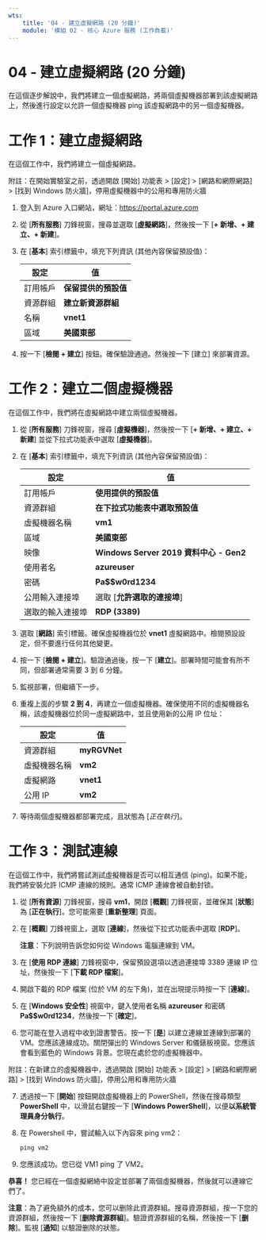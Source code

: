 ```yaml
---
wts:
    title: '04 - 建立虛擬網路 (20 分鐘)'
    module: '模組 02 - 核心 Azure 服務 (工作負載)'
---
```

# 04 - 建立虛擬網路 (20 分鐘)

在這個逐步解說中，我們將建立一個虛擬網路，將兩個虛擬機器部署到該虛擬網路上，然後進行設定以允許一個虛擬機器 ping 該虛擬網路中的另一個虛擬機器。

# 工作 1：建立虛擬網路 

在這個工作中，我們將建立一個虛擬網路。 

附註：在開始實驗室之前，透過開啟 [開始] 功能表 > [設定] > [網路和網際網路] > [找到 Windows 防火牆]，停用虛擬機器中的公用和專用防火牆

1. 登入到 Azure 入口網站，網址：<a href="https://portal.azure.com" target="_blank"><span style="color: #0066cc;" color="#0066cc">https://portal.azure.com</span></a>

2. 從 [**所有服務**] 刀鋒視窗，搜尋並選取 [**虛擬網路**]，然後按一下 [**+ 新增、+ 建立、+ 新建**]。 

3. 在 [**基本**] 索引標籤中，填充下列資訊 (其他內容保留預設值)：

    | 設定 | 值 | 
    | --- | --- |
    | 訂用帳戶 | **保留提供的預設值** |
    | 資源群組 | **建立新資源群組** |
    | 名稱 | **vnet1** |
    | 區域 | **美國東部** |
    
   
4. 按一下 [**檢閱 + 建立**] 按鈕。確保驗證通過。然後按一下 [建立] 來部署資源。


# 工作 2：建立二個虛擬機器

在這個工作中，我們將在虛擬網路中建立兩個虛擬機器。 

1. 從 [**所有服務**] 刀鋒視窗，搜尋 [**虛擬機器**]，然後按一下 [**+ 新增、+ 建立、+ 新建**] 並從下拉式功能表中選取 [**虛擬機器**]。 

2. 在 [**基本**] 索引標籤中，填充下列資訊 (其他內容保留預設值)：

   | 設定 | 值 | 
   | --- | --- |
   | 訂用帳戶 | **使用提供的預設值** |
   | 資源群組 |  **在下拉式功能表中選取預設值** |
   | 虛擬機器名稱 | **vm1**|
   | 區域 | **美國東部** |
   | 映像 | **Windows Server 2019 資料中心 - Gen2** |
   | 使用者名| **azureuser** |
   | 密碼| **Pa$$w0rd1234** |
   | 公用輸入連接埠| 選取 [**允許選取的連接埠**]  |
   | 選取的輸入連接埠| **RDP (3389)** |
   

3. 選取 [**網路**] 索引標籤。確保虛擬機器位於 **vnet1** 虛擬網路中。檢閱預設設定，但不要進行任何其他變更。 

4. 按一下 [**檢閱 + 建立**]。驗證通過後，按一下 [**建立**]。部署時間可能會有所不同，但部署通常需要 3 到 6 分鐘。

5. 監視部署，但繼續下一步。 

6. 重複上面的步驟 **2 到 4**，再建立一個虛擬機器。確保使用不同的虛擬機器名稱，該虛擬機器位於同一虛擬網路中，並且使用新的公用 IP 位址：

    | 設定 | 值 |
    | --- | --- |
    | 資源群組 | **myRGVNet** |
    | 虛擬機器名稱 |  **vm2** |
    | 虛擬網路 | **vnet1** |
    | 公用 IP | **vm2** |

7. 等待兩個虛擬機器都部署完成，且狀態為 [*正在執行*]。

# 工作 3：測試連線 

在這個工作中，我們將嘗試測試虛擬機器是否可以相互通信 (ping)。如果不能，我們將安裝允許 ICMP 連線的規則。通常 ICMP 連線會被自動封锁。

1. 從 [**所有資源**] 刀鋒視窗，搜尋 **vm1**，開啟 [**概觀**] 刀鋒視窗，並確保其 [**狀態**] 為 [**正在執行**]。您可能需要 [**重新整理**] 頁面。

2. 在 [**概觀**] 刀鋒視窗上，選取 [**連線**]，然後從下拉式功能表中選取 [**RDP**]。

    **注意**：下列說明告訴您如何從 Windows 電腦連線到 VM。 

3. 在 [**使用 RDP 連線**] 刀鋒視窗中，保留預設選項以透過連接埠 3389 連線 IP 位址，然後按一下 [**下載 RDP 檔案**]。

4. 開啟下載的 RDP 檔案 (位於 VM 的左下角)，並在出現提示時按一下 [**連線**]。 

5. 在 [**Windows 安全性**] 視窗中，鍵入使用者名稱 **azureuser** 和密碼 **Pa$$w0rd1234**，然後按一下 [**確定**]。

6. 您可能在登入過程中收到證書警告。按一下 [**是**] 以建立連線並連線到部署的 VM。您應該連線成功。關閉彈出的 Windows Server 和儀錶板視窗。您應該會看到藍色的 Windows 背景。您現在處於您的虛擬機器中。

附註：在新建立的虛擬機器中，透過開啟 [開始] 功能表 > [設定] > [網路和網際網路] > [找到 Windows 防火牆]，停用公用和專用防火牆

7. 透過按一下 [**開始**] 按鈕開啟虛擬機器上的 PowerShell，然後在搜尋類型 **PowerShell** 中，以滑鼠右鍵按一下 [**Windows PowerShell**]，以便**以系統管理員身分執行**。

8. 在 Powershell 中，嘗試輸入以下內容來 ping vm2：

   ```PowerShell
   ping vm2
   ```

 9. 您應該成功。您已從 VM1 ping 了 VM2。


**恭喜！** 您已經在一個虛擬網絡中設定並部署了兩個虛擬機器，然後就可以連線它們了。

**注意**：為了避免額外的成本，您可以删除此資源群組。搜尋資源群組，按一下您的資源群組，然後按一下 [**删除資源群組**]。驗證資源群組的名稱，然後按一下 [**删除**]。監視 [**通知**] 以驗證删除的狀態。
